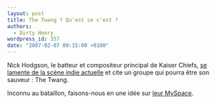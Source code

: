 ```yaml
---
layout: post
title: The Twang ? Qu'est ce c'est ?
authors:
  - Dirty Henry
wordpress_id: 357
date: "2007-02-07 09:15:00 +0100"
---
```


Nick Hodgson, le batteur et compositeur principal de Kaiser Chiefs,
[se lamente de la scène indie actuelle](http://www.nme.com/news/26272) et cite
un groupe qui pourra être son sauveur : The Twang.

Inconnu au bataillon, faisons-nous en une idée sur
[leur MySpace](http://www.myspace.com/thetwang).
